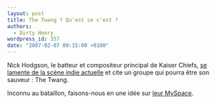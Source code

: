 ```yaml
---
layout: post
title: The Twang ? Qu'est ce c'est ?
authors:
  - Dirty Henry
wordpress_id: 357
date: "2007-02-07 09:15:00 +0100"
---
```


Nick Hodgson, le batteur et compositeur principal de Kaiser Chiefs,
[se lamente de la scène indie actuelle](http://www.nme.com/news/26272) et cite
un groupe qui pourra être son sauveur : The Twang.

Inconnu au bataillon, faisons-nous en une idée sur
[leur MySpace](http://www.myspace.com/thetwang).
